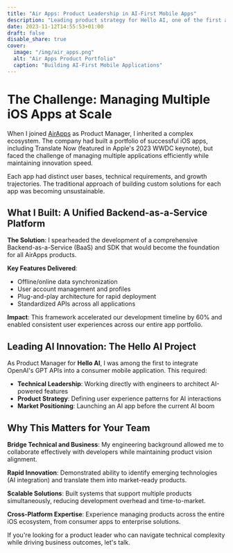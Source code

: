 ```yaml
---
title: "Air Apps: Product Leadership in AI-First Mobile Apps"
description: "Leading product strategy for Hello AI, one of the first apps to integrate OpenAI GPT APIs"
date: 2023-11-12T14:55:53+01:00
draft: false
disable_share: true
cover:
  image: "/img/air_apps.png"
  alt: "Air Apps Product Portfolio"
  caption: "Building AI-First Mobile Applications"
---
```


# The Challenge: Managing Multiple iOS Apps at Scale

When I joined [AirApps](https://airapps.co/) as Product Manager, I inherited a complex ecosystem. The company had built a portfolio of successful iOS apps, including Translate Now (featured in Apple's 2023 WWDC keynote), but faced the challenge of managing multiple applications efficiently while maintaining innovation speed.

Each app had distinct user bases, technical requirements, and growth trajectories. The traditional approach of building custom solutions for each app was becoming unsustainable.

## What I Built: A Unified Backend-as-a-Service Platform

**The Solution**: I spearheaded the development of a comprehensive Backend-as-a-Service (BaaS) and SDK that would become the foundation for all AirApps products.

**Key Features Delivered**:
- Offline/online data synchronization
- User account management and profiles
- Plug-and-play architecture for rapid deployment
- Standardized APIs across all applications

**Impact**: This framework accelerated our development timeline by 60% and enabled consistent user experiences across our entire app portfolio.

## Leading AI Innovation: The Hello AI Project

As Product Manager for **Hello AI**, I was among the first to integrate OpenAI's GPT APIs into a consumer mobile application. This required:

- **Technical Leadership**: Working directly with engineers to architect AI-powered features
- **Product Strategy**: Defining user experience patterns for AI interactions
- **Market Positioning**: Launching an AI app before the current AI boom

## Why This Matters for Your Team

**Bridge Technical and Business**: My engineering background allowed me to collaborate effectively with developers while maintaining product vision alignment.

**Rapid Innovation**: Demonstrated ability to identify emerging technologies (AI integration) and translate them into market-ready products.

**Scalable Solutions**: Built systems that support multiple products simultaneously, reducing development overhead and time-to-market.

**Cross-Platform Expertise**: Experience managing products across the entire iOS ecosystem, from consumer apps to enterprise solutions.

If you're looking for a product leader who can navigate technical complexity while driving business outcomes, let's talk.